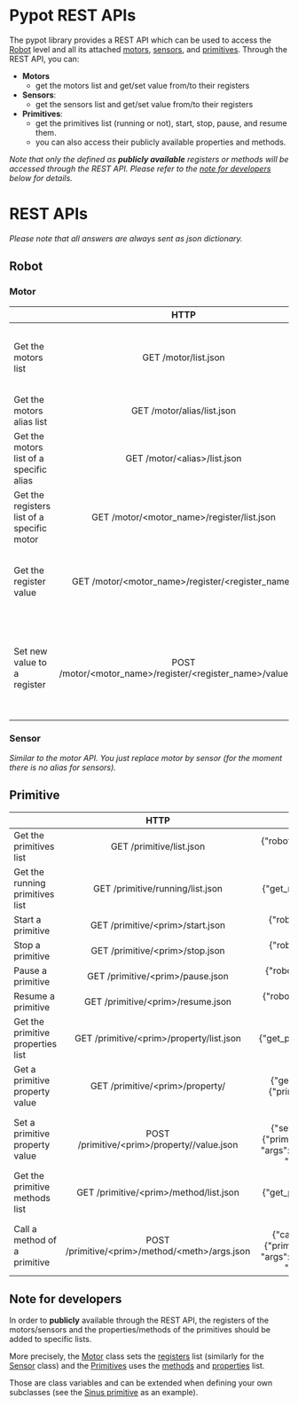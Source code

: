 # Pypot REST APIs

The pypot library provides a REST API which can be used to access the [Robot](http://poppy-project.github.io/pypot/pypot.robot.html) level and all its attached [motors](http://poppy-project.github.io/pypot/pypot.robot.html#module-pypot.robot.motor), [sensors](http://poppy-project.github.io/pypot/pypot.robot.html#module-pypot.robot.sensor), and [primitives](http://poppy-project.github.io/pypot/pypot.primitive.html). Through the REST API, you can:
* **Motors**
  * get the motors list and get/set value from/to their registers
* **Sensors**:
  * get the sensors list and get/set value from/to their registers
* **Primitives**:
  * get the primitives list (running or not), start, stop, pause, and resume them.
  * you can also access their publicly available properties and methods.

*Note that only the defined as **publicly available** registers or methods will be accessed through the REST API. Please refer to the [note for developers](#markdown-header-note-for-developers) below for details.*

# REST APIs

*Please note that all answers are always sent as json dictionary.*

## Robot

### Motor

|  | HTTP | JSON | Example of answer |
|--------------------------------------------|:------------------------------------------------------------:|:---------------------------------------------------------------------------------------------------------------------------------------------------:|------------------------------------------------------------------------|
| Get the motors list | GET /motor/list.json | {"robot": {"get_motors_list": {"alias": "motors"}}} | {'motors': ["l_elbow_y", "r_elbow_y", "r_knee_y", "head_y", "head_z"]} |
| Get the motors alias list | GET /motor/alias/list.json | {"robot": {"get_motors_alias": {}}} | {'alias': ["r_leg", "torso", "l_leg_sagitall"]} |
| Get the motors list of a specific alias | GET /motor/\<alias>/list.json | {"robot": {"get_motors_list": {"alias": "<alias>"}}} | {<alias>: ["l_elbow_y", "r_elbow_y", "r_knee_y", "head_y", "head_z"]} |
| Get the registers list of a specific motor | GET /motor/\<motor_name>/register/list.json | {"robot": {"get_registers_list": {"motor": "<motor_name>"}}} | {'registers': ["goal_speed", "compliant", "present_load", "id"]} |
| Get the register value | GET /motor/\<motor_name>/register/\<register_name> | {"robot": {"get_register_value": {"motor": "<motor_name>", "register": "<register_name>"}}} | {"present_position": 30} |
| Set new value to a register | POST /motor/\<motor_name>/register/\<register_name>/value.json | {"robot": {"set_register_value": {"motor": "<motor_name>", "register": "<register_name>", "value": {"arg1": "val1", "arg2": "val2", "...": "..."}}} | {} |

### Sensor

*Similar to the motor API. You just replace motor by sensor (for the moment there is no alias for sensors).*

## Primitive

|  | HTTP | JSON | Example of answer |
|-----------------------------------|:-------------------------------------------------:|:--------------------------------------------------------------------------------------------------------------------------------------------:|:----------------------------------------------------------------------:|
| Get the primitives list | GET /primitive/list.json | {"robot": {"get_primitives_list": ""}} | {'primitives': ["stand_up", "sit", "head_tracking"]} |
| Get the running primitives list | GET /primitive/running/list.json | {"robot": {"get_running_primitives_list": ""}} | {'primitives': ["head_tracking"]} |
| Start a primitive | GET /primitive/\<prim>/start.json | {"robot": {"start_primitive": {"primitive": "<prim>"}}} | {} |
| Stop a primitive | GET /primitive/\<prim>/stop.json | {"robot": {"stop_primitive": {"primitive": "<prim>"}}} | {} |
| Pause a primitive | GET /primitive/\<prim>/pause.json | {"robot": {"pause_primitive": {"primitive": "<prim>"}}} | {} |
| Resume a primitive | GET /primitive/\<prim>/resume.json | {"robot": {"resume_primitive": {"primitive": "<prim>"}}} | {} |
| Get the primitive properties list | GET /primitive/\<prim>/property/list.json | {"robot": {"get_primitive_properties_list": {"primitive": "<prim>"}}} | {"property": ["filter", "smooth"]} |
| Get a primitive property value | GET /primitive/\<prim>/property/<prop> | {"robot": {"get_primitive_property": {"primitive": "<prim>", "property": "<prop>"}}} | {"sin.amp": 30.0} |
| Set a primitive property value | POST /primitive/\<prim>/property/<prop>/value.json | {"robot": {"set_primitive_property": {"primitive": "<prim>", "property": "<prop>", "args": {"arg1": "val1", "arg2": "val2", "...": "..."}}}} | {} |
| Get the primitive methods list | GET /primitive/\<prim>/method/list.json | {"robot": {"get_primitive_methods_list": {"primitive": "<prim>"}}} | {"methods": ["get_tracked_faces", "start", "stop", "pause", "resume"]} |
| Call a method of a primitive | POST /primitive/\<prim>/method/\<meth>/args.json | {"robot": {"call_primitive_method": {"primitive": "<prim>", "method": "<meth>", "args": {"arg1": "val1", "arg2": "val2", "...": "..."}}}} |  |


## Note for developers

In order to **publicly** available through the REST API, the registers of the motors/sensors and the properties/methods of the primitives should be added to specific lists.

More precisely, the [Motor](http://poppy-project.github.io/pypot/pypot.robot.html#pypot.robot.motor.Motor) class sets the [registers](http://poppy-project.github.io/pypot/pypot.dynamixel.html#pypot.dynamixel.motor.DxlMotor.registers) list (similarly for the [Sensor](http://poppy-project.github.io/pypot/pypot.sensor.html) class) and the [Primitives](http://poppy-project.github.io/pypot/pypot.primitive.html#pypot.primitive.primitive.Primitive) uses the [methods]() and [properties]() list.

Those are class variables and can be extended when defining your own subclasses (see the [Sinus primitive](https://github.com/poppy-project/pypot/blob/REST-API-2.0/pypot/primitive/utils.py) as an example).
